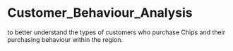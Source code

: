 # Customer_Behaviour_Analysis
 to better understand the types of customers who purchase Chips and their purchasing behaviour within the region.
